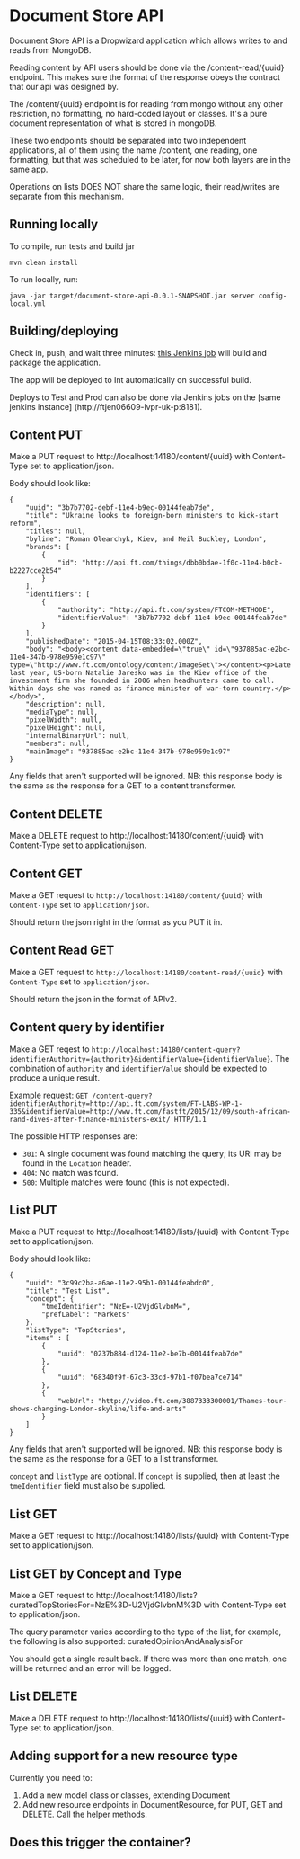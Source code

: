 # Document Store API
Document Store API is a Dropwizard application which allows writes to and reads from MongoDB.

Reading content by API users should be done via the /content-read/{uuid} endpoint. This makes sure the format of the response obeys the contract that our api was designed by.

The /content/{uuid} endpoint is for reading from mongo without any other restriction, no formatting, no hard-coded layout or classes. It's a pure document representation of what is stored in mongoDB.

These two endpoints should be separated into two independent applications, all of them using the name /content, one reading, one formatting, but that was scheduled to be later, for now both layers are in the same app.

Operations on lists DOES NOT share the same logic, their read/writes are separate from this mechanism.

## Running locally
To compile, run tests and build jar
    
    mvn clean install 

To run locally, run:
    
    java -jar target/document-store-api-0.0.1-SNAPSHOT.jar server config-local.yml

## Building/deploying
Check in, push, and wait three minutes: [this Jenkins job](http://ftjen06609-lvpr-uk-p:8181/job/document-store-api/) will build and package the application. 

The app will be deployed to Int automatically on successful build.

Deploys to Test and Prod can also be done via Jenkins jobs on the [same jenkins instance] (http://ftjen06609-lvpr-uk-p:8181).

## Content PUT
Make a PUT request to http://localhost:14180/content/{uuid} with Content-Type set to application/json.

Body should look like:

    {
        "uuid": "3b7b7702-debf-11e4-b9ec-00144feab7de",
        "title": "Ukraine looks to foreign-born ministers to kick-start reform",
        "titles": null,
        "byline": "Roman Olearchyk, Kiev, and Neil Buckley, London",
        "brands": [
            {
                "id": "http://api.ft.com/things/dbb0bdae-1f0c-11e4-b0cb-b2227cce2b54"
            }
        ],
        "identifiers": [
            {
                "authority": "http://api.ft.com/system/FTCOM-METHODE",
                "identifierValue": "3b7b7702-debf-11e4-b9ec-00144feab7de"
            }
        ],
        "publishedDate": "2015-04-15T08:33:02.000Z",
        "body": "<body><content data-embedded=\"true\" id=\"937885ac-e2bc-11e4-347b-978e959e1c97\" type=\"http://www.ft.com/ontology/content/ImageSet\"></content><p>Late last year, US-born Natalie Jaresko was in the Kiev office of the investment firm she founded in 2006 when headhunters came to call. Within days she was named as finance minister of war-torn country.</p></body>",
        "description": null,
        "mediaType": null,
        "pixelWidth": null,
        "pixelHeight": null,
        "internalBinaryUrl": null,
        "members": null,
        "mainImage": "937885ac-e2bc-11e4-347b-978e959e1c97"
    }

Any fields that aren't supported will be ignored. NB: this response body is the same as the response for a GET to a content transformer.

## Content DELETE
Make a DELETE request to http://localhost:14180/content/{uuid} with Content-Type set to application/json.

## Content GET
Make a GET request to `http://localhost:14180/content/{uuid}` with `Content-Type` set to `application/json`.

Should return the json right in the format as you PUT it in.

## Content Read GET
Make a GET request to `http://localhost:14180/content-read/{uuid}` with `Content-Type` set to `application/json`.

Should return the json in the format of APIv2.

## Content query by identifier
Make a GET reqest to `http://localhost:14180/content-query?identifierAuthority={authority}&identifierValue={identifierValue}`. The combination of `authority` and `identifierValue` should be expected to produce a unique result.

Example request:
`GET /content-query?identifierAuthority=http://api.ft.com/system/FT-LABS-WP-1-335&identifierValue=http://www.ft.com/fastft/2015/12/09/south-african-rand-dives-after-finance-ministers-exit/ HTTP/1.1`

The possible HTTP responses are:
* `301`: A single document was found matching the query; its URI may be found in the `Location` header.
* `404`: No match was found.
* `500`: Multiple matches were found (this is not expected).

## List PUT
Make a PUT request to http://localhost:14180/lists/{uuid} with Content-Type set to application/json.

Body should look like:

    { 
        "uuid": "3c99c2ba-a6ae-11e2-95b1-00144feabdc0",
        "title": "Test List",
        "concept": {
            "tmeIdentifier": "NzE=-U2VjdGlvbnM=",
            "prefLabel": "Markets"
        },
        "listType": "TopStories",
        "items" : [
            {
                "uuid": "0237b884-d124-11e2-be7b-00144feab7de"
            },
            {
                "uuid": "68340f9f-67c3-33cd-97b1-f07bea7ce714"
            },
            {
                "webUrl": "http://video.ft.com/3887333300001/Thames-tour-shows-changing-London-skyline/life-and-arts"
            }
        ]
    }
    
Any fields that aren't supported will be ignored. NB: this response body is the same as the response for a GET to a list transformer.

`concept` and `listType` are optional. If `concept` is supplied, then at least the `tmeIdentifier` field must also be supplied.

## List GET
Make a GET request to http://localhost:14180/lists/{uuid} with Content-Type set to application/json.

## List GET by Concept and Type
Make a GET request to http://localhost:14180/lists?curatedTopStoriesFor=NzE%3D-U2VjdGlvbnM%3D with Content-Type set to application/json.

The query parameter varies according to the type of the list, for example, the following is also supported: curatedOpinionAndAnalysisFor

You should get a single result back. If there was more than one match, one will be returned and an error will be logged.

## List DELETE
Make a DELETE request to http://localhost:14180/lists/{uuid} with Content-Type set to application/json.

## Adding support for a new resource type
Currently you need to:
1. Add a new model class or classes, extending Document
2. Add new resource endpoints in DocumentResource, for PUT, GET and DELETE. Call the helper methods.

## Does this trigger the container?